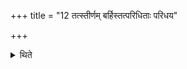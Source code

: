 +++
title = "12 तत्स्तीर्णम् बर्हिस्तत्परिधिताः परिधय"

+++

<details><summary>थिते</summary>

तत्स्तीर्णं बर्हिस्तत्परिधिताः परिधय इत्येके १२
</details>

